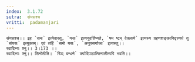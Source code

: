 ```yaml
---
index:  3.1.72
sutra:  संयसश्च
vritti:  padamanjari
---
```


	संयसश्च।। इह `समः` इत्येवास्तु, `यसः` इत्यनुवर्त्तिष्यते, `षम ष्टम् वेक्लव्ये` इत्यस्य ग्रहणशङ्कानिवृत्त्यर्थ तु `संयसः` इत्युक्तम्। एवं तर्हि `समो यसः`, `अनुपसर्गाच्च` इत्यस्तु।।
	स्वादिभ्यः श्नु।। 3।173 ।।
	स्वादिभ्यः श्नु।। सिनोतीति। `षिञ् बन्धने` र्क्यादिपाठात्सिनातीत्यपि भवति।।
